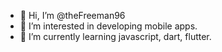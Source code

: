 - 👋 Hi, I’m @theFreeman96
- 👀 I’m interested in developing mobile apps.
- 🌱 I’m currently learning javascript, dart, flutter.

<!---
theFreeman96/theFreeman96 is a ✨ special ✨ repository because its `README.md` (this file) appears on your GitHub profile.
You can click the Preview link to take a look at your changes.
--->
